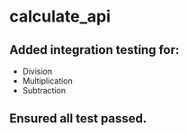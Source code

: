 # calculate_api

## Added integration testing for:
* Division
* Multiplication
* Subtraction
## Ensured all test passed.
